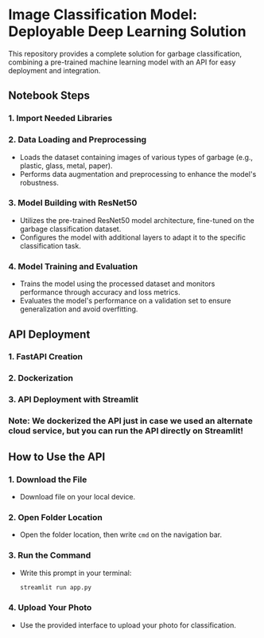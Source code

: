 # Image Classification Model: Deployable Deep Learning Solution

This repository provides a complete solution for garbage classification, combining a pre-trained machine learning model with an API for easy deployment and integration.

## Notebook Steps

### 1. Import Needed Libraries

### 2. Data Loading and Preprocessing
* Loads the dataset containing images of various types of garbage (e.g., plastic, glass, metal, paper).
* Performs data augmentation and preprocessing to enhance the model's robustness.

### 3. Model Building with ResNet50
* Utilizes the pre-trained ResNet50 model architecture, fine-tuned on the garbage classification dataset.
* Configures the model with additional layers to adapt it to the specific classification task.

### 4. Model Training and Evaluation
* Trains the model using the processed dataset and monitors performance through accuracy and loss metrics.
* Evaluates the model's performance on a validation set to ensure generalization and avoid overfitting.

## API Deployment

### 1. FastAPI Creation

### 2. Dockerization

### 3. API Deployment with Streamlit

### Note: We dockerized the API just in case we used an alternate cloud service, but you can run the API directly on Streamlit!

## How to Use the API

### 1. Download the File
* Download file on your local device.

### 2. Open Folder Location
* Open the folder location, then write `cmd` on the navigation bar.

### 3. Run the Command
* Write this prompt in your terminal:
  ```bash
  streamlit run app.py
### 4. Upload Your Photo
* Use the provided interface to upload your photo for classification.
